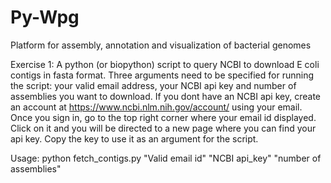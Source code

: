 # Py-Wpg
Platform for assembly, annotation and visualization of bacterial genomes

Exercise 1: A python (or biopython) script to query NCBI to download E coli contigs in fasta format.
Three arguments need to be specified for running the script: your valid email address, your NCBI api key and number of assemblies you want to download.
If you dont have an NCBI api key, create an account at https://www.ncbi.nlm.nih.gov/account/ using your email. Once you sign in, go to the top right corner where your email id displayed. Click on it and you will be directed to a new page where you can find your api key. Copy the key to use it as an argument for the script. 

Usage: python fetch_contigs.py "Valid email id" "NCBI api_key" "number of assemblies" 
